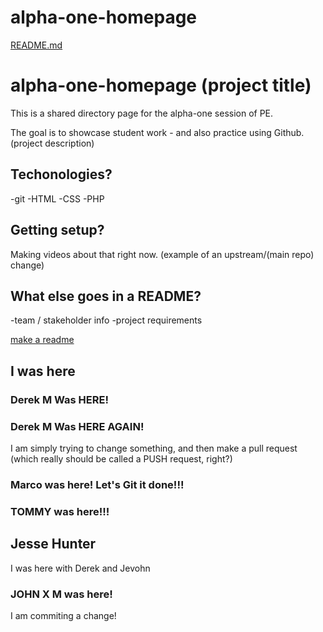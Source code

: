 # alpha-one-homepage
[README.md](https://github.com/mprizzuto/alpha-one-homepage/files/7018079/README.md)

# alpha-one-homepage (project title)

This is a shared directory page for the alpha-one session of PE.

The goal is to showcase student work - and also practice using Github. (project description)

## Techonologies?
-git
-HTML
-CSS
-PHP

## Getting setup?

Making videos about that right now. (example of an upstream/(main repo) change)

## What else goes in a README?
-team / stakeholder info
-project requirements

[make a readme](https://www.makeareadme.com)


## I was here

### Derek M Was HERE!
### Derek M Was HERE AGAIN!

I am simply trying to change something, and then make a pull request (which really should be called a PUSH request, right?)


### Marco was here! Let's Git it done!!!

### TOMMY was here!!!

## Jesse Hunter 
I was here with Derek and Jevohn

### JOHN X M was here!
I am commiting a change!

